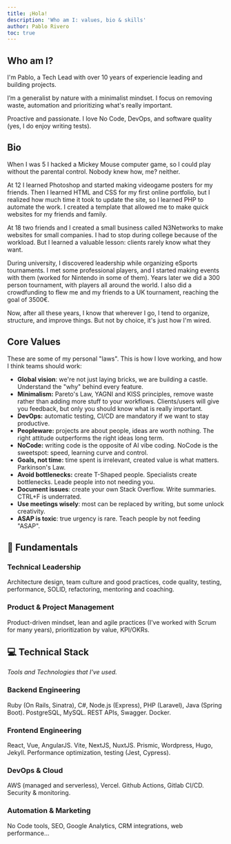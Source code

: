 ```yaml
---
title: ¡Hola!
description: 'Who am I: values, bio & skills'
author: Pablo Rivero
toc: true
---
```


## Who am I?

I'm Pablo, a Tech Lead with over 10 years of experiencie leading and building projects.

I’m a generalist by nature with a minimalist mindset. I focus on removing waste, automation and prioritizing what's really important. 

Proactive and passionate. I love No Code, DevOps, and software quality (yes, I do enjoy writing tests).

## Bio

When I was 5 I hacked a Mickey Mouse computer game, so I could play without the parental control. Nobody knew how, me? neither.

At 12 I learned Photoshop and started making videogame posters for my friends. Then I learned HTML and CSS for my first online portfolio, but I realized how much time it took to update the site, so I learned PHP to automate the work. I created a template that allowed me to make quick websites for my friends and family.

At 18 two friends and I created a small business called N3Networks to make websites for small companies. I had to stop during college because of the workload. But I learned a valuable lesson: clients rarely know what they want.

During university, I discovered leadership while organizing eSports tournaments. I met some professional players, and I started making events with them (worked for Nintendo in some of them). Years later we did a 300 person tournament, with players all around the world. I also did a crowdfunding to flew me and my friends to a UK tournament, reaching the goal of 3500€.

Now, after all these years, I know that wherever I go, I tend to organize, structure, and improve things. But not by choice, it's just how I'm wired. 

## Core Values

These are some of my personal "laws". This is how I love working, and how I think teams should work:

- **Global vision**: we're not just laying bricks, we are building a castle. Understand the "why" behind every feature.
- **Minimalism:** Pareto's Law, YAGNI and KISS principles, remove waste rather than adding more stuff to your workflows. Clients/users will give you feedback, but only you should know what is really important.
- **DevOps:** automatic testing, CI/CD are mandatory if we want to stay productive.
- **Peopleware:** projects are about people, ideas are worth nothing. The right attitude outperforms the right ideas long term.
- **NoCode:** writing code is the opposite of AI vibe coding. NoCode is the sweetspot: speed, learning curve and control.
- **Goals, not time:** time spent is irrelevant, created value is what matters. Parkinson's Law.
- **Avoid bottlenecks:** create T-Shaped people. Specialists create bottlenecks. Leade people into not needing you.
- **Document issues**: create your own Stack Overflow. Write summaries. CTRL+F is underrated.
- **Use meetings wisely**: most can be replaced by writing, but some unlock creativity.
- **ASAP is toxic**: true urgency is rare. Teach people by not feeding "ASAP".

## 🧭 Fundamentals

### Technical Leadership

Architecture design, team culture and good practices, code quality, testing, performance, SOLID, refactoring, mentoring and coaching.

### Product & Project Management

Product-driven mindset, lean and agile practices (I've worked with Scrum for many years), prioritization by value, KPI/OKRs.

## 💻 Technical Stack

_Tools and Technologies that I've used._

### Backend Engineering

Ruby (On Rails, Sinatra), C#, Node.js (Express), PHP (Laravel), Java (Spring Boot).
PostgreSQL, MySQL.
REST APIs, Swagger.
Docker.

### Frontend Engineering

React, Vue, AngularJS. 
Vite, NextJS, NuxtJS.
Prismic, Wordpress, Hugo, Jekyll.
Performance optimization, testing (Jest, Cypress).

### DevOps & Cloud
AWS (managed and serverless), Vercel.
Github Actions, Gitlab CI/CD.
Security & monitoring.

### Automation & Marketing
No Code tools, SEO, Google Analytics, CRM integrations, web performance...